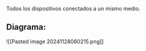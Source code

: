 Todos los dispositivos conectados a un mismo medio.
## Diagrama:
![[Pasted image 20241128060215.png]]

